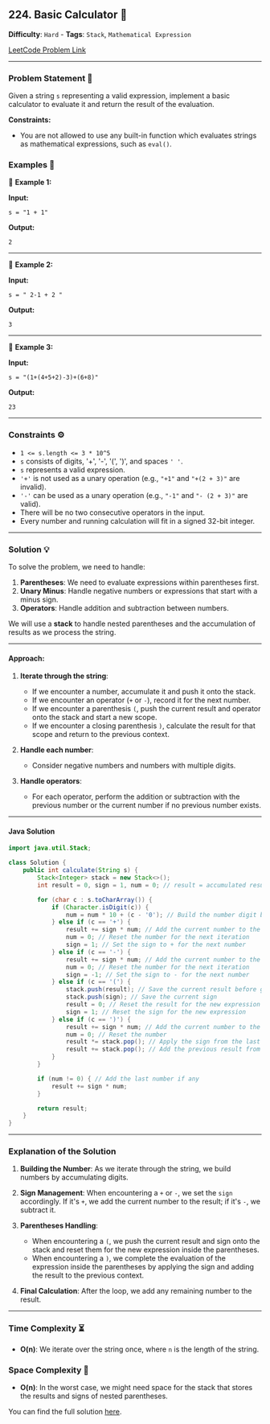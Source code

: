 ## 224. Basic Calculator 🧮

**Difficulty**: `Hard` - **Tags**: `Stack`, `Mathematical Expression`

[LeetCode Problem Link](https://leetcode.com/problems/basic-calculator/)

---

### Problem Statement 📜

Given a string `s` representing a valid expression, implement a basic calculator to evaluate it and return the result of the evaluation.

**Constraints:**

- You are not allowed to use any built-in function which evaluates strings as mathematical expressions, such as `eval()`.

### Examples 🌟

🔹 **Example 1:**

**Input:**

```plaintext
s = "1 + 1"
```

**Output:**

```plaintext
2
```

---

🔹 **Example 2:**

**Input:**

```plaintext
s = " 2-1 + 2 "
```

**Output:**

```plaintext
3
```

---

🔹 **Example 3:**

**Input:**

```plaintext
s = "(1+(4+5+2)-3)+(6+8)"
```

**Output:**

```plaintext
23
```

---

### Constraints ⚙️

- `1 <= s.length <= 3 * 10^5`
- `s` consists of digits, '+', '-', '(', ')', and spaces `' '`.
- `s` represents a valid expression.
- `'+'` is not used as a unary operation (e.g., `"+1"` and `"+(2 + 3)"` are invalid).
- `'-'` can be used as a unary operation (e.g., `"-1"` and `"- (2 + 3)"` are valid).
- There will be no two consecutive operators in the input.
- Every number and running calculation will fit in a signed 32-bit integer.

---

### Solution 💡

To solve the problem, we need to handle:

1. **Parentheses**: We need to evaluate expressions within parentheses first.
2. **Unary Minus**: Handle negative numbers or expressions that start with a minus sign.
3. **Operators**: Handle addition and subtraction between numbers.

We will use a **stack** to handle nested parentheses and the accumulation of results as we process the string.

---

#### Approach:

1. **Iterate through the string**:

   - If we encounter a number, accumulate it and push it onto the stack.
   - If we encounter an operator (`+` or `-`), record it for the next number.
   - If we encounter a parenthesis `(`, push the current result and operator onto the stack and start a new scope.
   - If we encounter a closing parenthesis `)`, calculate the result for that scope and return to the previous context.

2. **Handle each number**:

   - Consider negative numbers and numbers with multiple digits.

3. **Handle operators**:
   - For each operator, perform the addition or subtraction with the previous number or the current number if no previous number exists.

---

#### Java Solution

```java
import java.util.Stack;

class Solution {
    public int calculate(String s) {
        Stack<Integer> stack = new Stack<>();
        int result = 0, sign = 1, num = 0; // result = accumulated result, sign = current sign (+ or -)

        for (char c : s.toCharArray()) {
            if (Character.isDigit(c)) {
                num = num * 10 + (c - '0'); // Build the number digit by digit
            } else if (c == '+') {
                result += sign * num; // Add the current number to the result
                num = 0; // Reset the number for the next iteration
                sign = 1; // Set the sign to + for the next number
            } else if (c == '-') {
                result += sign * num; // Add the current number to the result
                num = 0; // Reset the number for the next iteration
                sign = -1; // Set the sign to - for the next number
            } else if (c == '(') {
                stack.push(result); // Save the current result before going into the parentheses
                stack.push(sign); // Save the current sign
                result = 0; // Reset the result for the new expression inside parentheses
                sign = 1; // Reset the sign for the new expression
            } else if (c == ')') {
                result += sign * num; // Add the current number to the result
                num = 0; // Reset the number
                result *= stack.pop(); // Apply the sign from the last '('
                result += stack.pop(); // Add the previous result from before '('
            }
        }

        if (num != 0) { // Add the last number if any
            result += sign * num;
        }

        return result;
    }
}
```

---

### Explanation of the Solution

1. **Building the Number**: As we iterate through the string, we build numbers by accumulating digits.

2. **Sign Management**: When encountering a `+` or `-`, we set the `sign` accordingly. If it's `+`, we add the current number to the result; if it's `-`, we subtract it.

3. **Parentheses Handling**:

   - When encountering a `(`, we push the current result and sign onto the stack and reset them for the new expression inside the parentheses.
   - When encountering a `)`, we complete the evaluation of the expression inside the parentheses by applying the sign and adding the result to the previous context.

4. **Final Calculation**: After the loop, we add any remaining number to the result.

---

### Time Complexity ⏳

- **O(n)**: We iterate over the string once, where `n` is the length of the string.

### Space Complexity 💾

- **O(n)**: In the worst case, we might need space for the stack that stores the results and signs of nested parentheses.

You can find the full solution [here](Solution.java).
